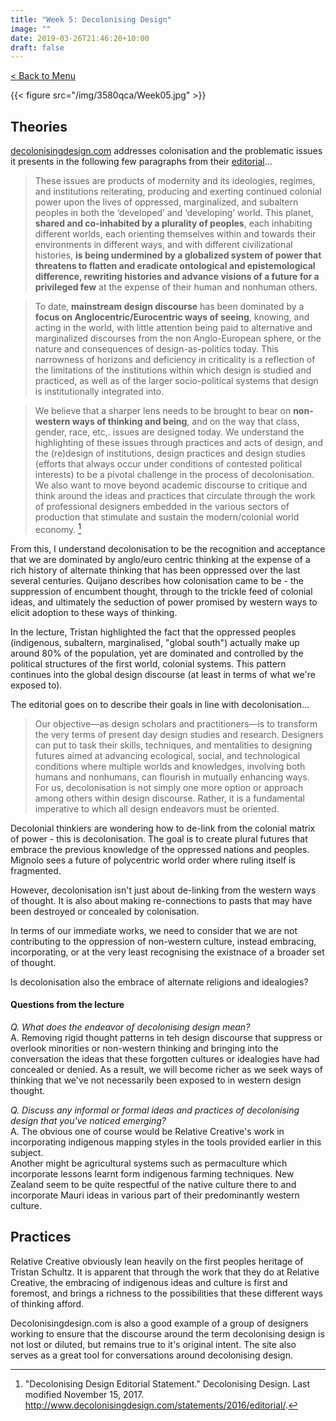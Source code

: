 ```yaml
---
title: "Week 5: Decolonising Design"
image: ""
date: 2019-03-26T21:46:20+10:00
draft: false
---
```

[< Back to Menu](/3580qca/)

{{< figure src="/img/3580qca/Week05.jpg" >}}

## Theories

[decolonisingdesign.com](http://www.decolonisingdesign.com/) addresses colonisation and the problematic issues it presents in the following few paragraphs from their [editorial](http://www.decolonisingdesign.com/statements/2016/editorial/)...

> These issues are products of modernity and its ideologies, regimes, and institutions reiterating, producing and exerting continued colonial power upon the lives of oppressed, marginalized, and subaltern peoples in both the ‘developed’ and ‘developing’ world. This planet, **shared and co-inhabited by a plurality of peoples**, each inhabiting different worlds, each orienting themselves within and towards their environments in different ways, and with different civilizational histories, **is being undermined by a globalized system of power that threatens to flatten and eradicate ontological and epistemological difference, rewriting histories and advance visions of a future for a privileged few** at the expense of their human and nonhuman others.

> To date, **mainstream design discourse** has been dominated by a **focus on Anglocentric/Eurocentric ways of seeing**, knowing, and acting in the world, with little attention being paid to alternative and marginalized discourses from the non Anglo-European sphere, or the nature and consequences of design-as-politics today. This narrowness of horizons and deficiency in criticality is a reflection of the limitations of the institutions within which design is studied and practiced, as well as of the larger socio-political systems that design is institutionally integrated into.

> We believe that a sharper lens needs to be brought to bear on **non-western ways of thinking and being**, and on the way that class, gender, race, etc,. issues are designed today. We understand the highlighting of these issues through practices and acts of design, and the (re)design of institutions, design practices and design studies (efforts that always occur under conditions of contested political interests) to be a pivotal challenge in the process of decolonisation. We also want to move beyond academic discourse to critique and think around the ideas and practices that circulate through the work of professional designers embedded in the various sectors of production that stimulate and sustain the modern/colonial world economy. [^DecolEd]

From this, I understand decolonisation to be the recognition and acceptance that we are dominated by anglo/euro centric thinking at the expense of a rich history of alternate thinking that has been oppressed over the last several centuries.  Quijano describes how colonisation came to be - the suppression of encumbent thought, through to the trickle feed of colonial ideas, and ultimately the seduction of power promised by western ways to elicit adoption to these ways of thinking.

In the lecture, Tristan highlighted the fact that the oppressed peoples (indigenous, subaltern, marginalised, "global south") actually make up around 80% of the population, yet are dominated and controlled by the political structures of the first world, colonial systems.  This pattern continues into the global design discourse (at least in terms of what we're exposed to).

The editorial goes on to describe their goals in line with decolonisation...

> Our objective—as design scholars and practitioners—is to transform the very terms of present day design studies and research. Designers can put to task their skills, techniques, and mentalities to designing futures aimed at advancing ecological, social, and technological conditions where multiple worlds and knowledges, involving both humans and nonhumans, can flourish in mutually enhancing ways. For us, decolonisation is not simply one more option or approach among others within design discourse. Rather, it is a fundamental imperative to which all design endeavors must be oriented.

Decolonial thinkiers are wondering how to de-link from the colonial matrix of power - this is decolonisation.  The goal is to create plural futures that embrace the previous knowledge of the oppressed nations and peoples.  Mignolo sees a future of polycentric world order where ruling itself is fragmented.  

However, decolonisation isn't just about de-linking from the western ways of thought.  It is also about making re-connections to pasts that may have been destroyed or concealed by colonisation.  

In terms of our immediate works, we need to consider that we are not contributing to the oppression of non-western culture, instead embracing, incorporating, or at the very least recognising the existnace of a broader set of thought.

Is decolonisation also the embrace of alternate religions and idealogies?

#### Questions from the lecture

_Q. What does the endeavor of decolonising design mean?_  
A. Removing rigid thought patterns in teh design discourse that suppress or overlook minorities or non-western thinking and bringing into the conversation the ideas that these forgotten cultures or idealogies have had concealed or denied.  As a result, we will become richer as we seek ways of thinking that we've not necessarily been exposed to in western design thought.

_Q. Discuss any informal or formal ideas and practices of decolonising design that you've noticed emerging?_  
A. The obvious one of course would be Relative Creative's work in incorporating indigenous mapping styles in the tools provided earlier in this subject.  
Another might be agricultural systems such as permaculture which incorporate lessons learnt form indigenous farming techniques.  New Zealand seem to be quite respectful of the native culture there to and incorporate Mauri ideas in various part of their predominantly western culture.


## Practices

Relative Creative obviously lean heavily on the first peoples heritage of Tristan Schultz.  It is apparent that through the work that they do at Relative Creative, the embracing of indigenous ideas and culture is first and foremost, and brings a richness to the possibilities that these different ways of thinking afford.

Decolonisingdesign.com is also a good example of a group of designers working to ensure that the discourse around the term decolonising design is not lost or diluted, but remains true to it's original intent.  The site also serves as a great tool for conversations around decolonising design.


[^DecolEd]: "Decolonising Design Editorial Statement." Decolonising Design. Last modified November 15, 2017. http://www.decolonisingdesign.com/statements/2016/editorial/.